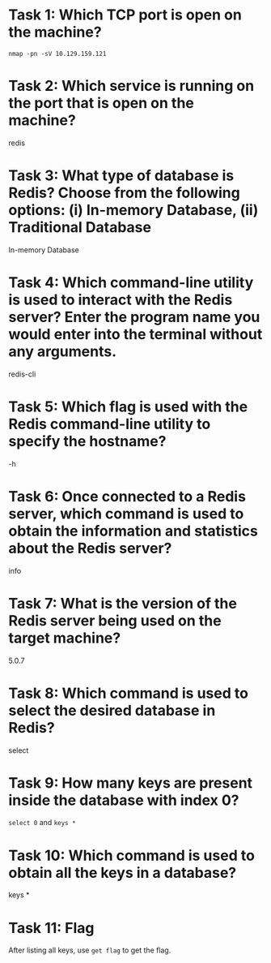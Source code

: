 # Task 1: Which TCP port is open on the machine?
`nmap -pn -sV 10.129.159.121`

# Task 2: Which service is running on the port that is open on the machine?
redis

# Task 3: What type of database is Redis? Choose from the following options: (i) In-memory Database, (ii) Traditional Database
In-memory Database

# Task 4: Which command-line utility is used to interact with the Redis server? Enter the program name you would enter into the terminal without any arguments.
redis-cli

# Task 5: Which flag is used with the Redis command-line utility to specify the hostname?
-h

# Task 6: Once connected to a Redis server, which command is used to obtain the information and statistics about the Redis server?
info

# Task 7: What is the version of the Redis server being used on the target machine?
5.0.7

# Task 8: Which command is used to select the desired database in Redis?
select

# Task 9: How many keys are present inside the database with index 0?
`select 0` and `keys *`

# Task 10: Which command is used to obtain all the keys in a database?
keys *

# Task 11: Flag
After listing all keys, use `get flag` to get  the flag.
